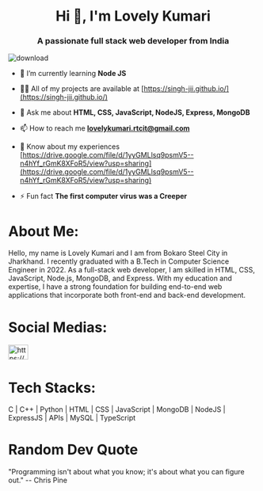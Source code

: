 <h1 align="center">Hi 👋, I'm Lovely Kumari</h1>
<h3 align="center">A passionate full stack web developer from India</h3>


![download](https://user-images.githubusercontent.com/119485511/233188235-69496406-2986-481d-9a6b-8f0f0b46b62a.png)



- 🌱 I’m currently learning **Node JS**

- 👨‍💻 All of my projects are available at [https://singh-jii.github.io/](https://singh-jii.github.io/)

- 💬 Ask me about **HTML, CSS, JavaScript, NodeJS, Express, MongoDB**

- 📫 How to reach me **lovelykumari.rtcit@gmail.com**

- 📄 Know about my experiences [https://drive.google.com/file/d/1yyGMLlsq9psmV5--n4hYf_rGmK8XFoR5/view?usp=sharing](https://drive.google.com/file/d/1yyGMLlsq9psmV5--n4hYf_rGmK8XFoR5/view?usp=sharing)

- ⚡ Fun fact **The first computer virus was a Creeper**


<h1>About Me:</h1>

<p>Hello, my name is Lovely Kumari and I am from Bokaro Steel City in Jharkhand. I recently graduated with a B.Tech in Computer Science Engineer in 2022. As a full-stack web developer, I am skilled in HTML, CSS, JavaScript, Node.js, MongoDB, and Express. With my education and expertise, I have a strong foundation for building end-to-end web applications that incorporate both front-end and back-end development.</p>

<h1 align="left">Social Medias:</h1>
<p align="left">
<a href="https://linkedin.com/in/https://www.linkedin.com/in/lovely-kumari-86189a215" target="blank"><img align="center" src="https://raw.githubusercontent.com/rahuldkjain/github-profile-readme-generator/master/src/images/icons/Social/linked-in-alt.svg" alt="https://www.linkedin.com/in/lovely-kumari-86189a215" height="30" width="40" border="blue"/></a>

</p>

<h1 align="left">Tech Stacks:</h1>
<p align="left">C | C++ | Python | HTML | CSS | JavaScript | MongoDB | NodeJS | ExpressJS | APIs | MySQL | TypeScript</p>



<h1>Random Dev Quote</h1>
<p>"Programming isn't about what you know; it's about what you can figure out."      -- Chris Pine</p>

